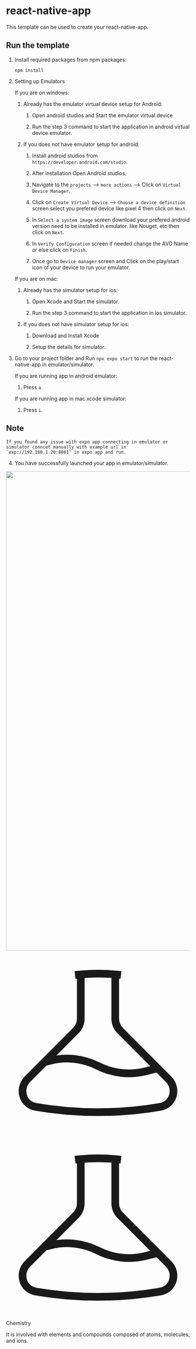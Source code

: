 # react-native-app

This template can be used to create your react-native-app.

## Run the template

1. Install required packages from npm packages:

    `npm install`

2. Setting up Emulators

    If you are on windows:

    1. Already has the emulator virtual device setup for Android:
        
        1. Open android studios and Start the emulator virtual device

        2. Run the step 3 command to start the application in android virtual device emulator.

    2. If you does not have emulator setup for android:

        1. Install android studios from `https://developer.android.com/studio`.

        2. After installation Open Android studios.

        3. Navigate to the `projects` --> `more actions` --> Click on `Virtual Device Manager`.

        4. Click on `Create Virtual Device` --> `Choose a device definition` screen select you prefered device like pixel 4 then click on `Next`.

        5. In `Select a system image` screen download your prefered android version need to be installed in emulator. like Nouget, etc then click on `Next`.

        6. In `Verify Configuration` screen if needed change the AVD Name or else click on `Finish`.

        7. Once go to `Device manager` screen and Click on the play/start icon of your device to run your emulator.

    If you are on mac:

    1. Already has the simulator setup for ios:
        
        1. Open Xcode and Start the simulator.

        2. Run the step 3 command to start the application in ios simulator.

    2. If you does not have simulator setup for ios:

        1. Download and Install Xcode

        2. Setup the details for simulator.

3. Go to your project folder and Run `npx expo start` to run the react-native-app in emulator/simulator.

    If you are running app in android emulator:

    1. Press `a`.

    If you are running app in mac xcode simulator:

    1. Press `i`.

## Note

    If you found any issue with expo app connecting in emulator or simulator conncet manually with example url in `exp://192.168.1.20:8081` in expo app and run.

4. You have successfully launched your app in emulator/simulator.

<!--
  Welcome to Tailwind Play, the official Tailwind CSS playground!

  Everything here works just like it does when you're running Tailwind locally
  with a real build pipeline. You can customize your config file, use features
  like `@apply`, or even add third-party plugins.

  Feel free to play with this example if you're just learning, or trash it and
  start from scratch if you know enough to be dangerous. Have fun!
-->
<div class="relative flex min-h-screen flex-col justify-center overflow-hidden bg-gray-50 py-6 sm:py-12">
  <img src="/img/beams.jpg" alt="" class="absolute left-1/2 top-1/2 max-w-none -translate-x-1/2 -translate-y-1/2" width="1308" />
  <div class="absolute inset-0 bg-[url(/img/grid.svg)] bg-center [mask-image:linear-gradient(180deg,white,rgba(255,255,255,0))]"></div>
  <div class="relative bg-white px-6 pb-8 pt-5 shadow-2xl ring-1 ring-gray-900/5 sm:mx-auto sm:max-w-lg sm:rounded-lg sm:px-10 w-52">
    <div class="flex-row flex justify-between">
    <div class="h-[60px] w-[60px] px-1 ">
      <svg xmlns="http://www.w3.org/2000/svg" fill="none" viewBox="0 0 24 24" strokeWidth="{1.5}" stroke="currentColor" className="w-6 h-6">
        <path strokeLinecap="round" strokeLinejoin="round" d="M9.75 3.104v5.714a2.25 2.25 0 0 1-.659 1.591L5 14.5M9.75 3.104c-.251.023-.501.05-.75.082m.75-.082a24.301 24.301 0 0 1 4.5 0m0 0v5.714c0 .597.237 1.17.659 1.591L19.8 15.3M14.25 3.104c.251.023.501.05.75.082M19.8 15.3l-1.57.393A9.065 9.065 0 0 1 12 15a9.065 9.065 0 0 0-6.23-.693L5 14.5m14.8.8 1.402 1.402c1.232 1.232.65 3.318-1.067 3.611A48.309 48.309 0 0 1 12 21c-2.773 0-5.491-.235-8.135-.687-1.718-.293-2.3-2.379-1.067-3.61L5 14.5" />
      </svg>
    </div>
    <div class="h-[40px] w-[40px] px-1 ">
      <svg xmlns="http://www.w3.org/2000/svg" fill="none" viewBox="0 0 24 24" strokeWidth="{1.5}" stroke="currentColor" className="w-6 h-6">
        <path strokeLinecap="round" strokeLinejoin="round" d="M9.75 3.104v5.714a2.25 2.25 0 0 1-.659 1.591L5 14.5M9.75 3.104c-.251.023-.501.05-.75.082m.75-.082a24.301 24.301 0 0 1 4.5 0m0 0v5.714c0 .597.237 1.17.659 1.591L19.8 15.3M14.25 3.104c.251.023.501.05.75.082M19.8 15.3l-1.57.393A9.065 9.065 0 0 1 12 15a9.065 9.065 0 0 0-6.23-.693L5 14.5m14.8.8 1.402 1.402c1.232 1.232.65 3.318-1.067 3.611A48.309 48.309 0 0 1 12 21c-2.773 0-5.491-.235-8.135-.687-1.718-.293-2.3-2.379-1.067-3.61L5 14.5" />
      </svg>
    </div>
    </div>
    <div class="px-1 py-1">
      <div class="mb-2 text-xl font-bold">Chemistry</div>
      <p class="text-base text-gray-700">It is involved with elements and compounds composed of atoms, molecules, and ions.</p>
    </div>
  </div>
</div>

